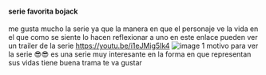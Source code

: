#### serie favorita **bojack**
me gusta mucho la serie ya que la manera en que el personaje ve la vida en el que como se siente lo hacen reflexionar a uno
en este enlace pueden ver un trailer de la serie https://youtu.be/i1eJMig5Ik4
![image](https://user-images.githubusercontent.com/124703323/218782765-babe853a-6e18-41cd-9569-e5944fbd79b1.png)
1 motivo para ver la serie 😎😎
es una serie muy interesante en la forma en que representan sus vidas
tiene buena trama
te va gustar
